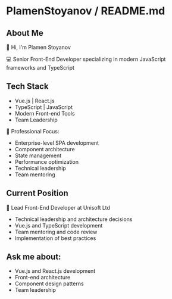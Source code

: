 # PlamenStoyanov / README.md

## About Me
👋 Hi, I'm Plamen Stoyanov

💻 Senior Front-End Developer specializing in modern JavaScript frameworks and TypeScript

## Tech Stack
- Vue.js | React.js
- TypeScript | JavaScript
- Modern Front-end Tools
- Team Leadership

💼 Professional Focus:
- Enterprise-level SPA development
- Component architecture
- State management
- Performance optimization
- Technical leadership
- Team mentoring

## Current Position
🏢 Lead Front-End Developer at Unisoft Ltd
- Technical leadership and architecture decisions
- Vue.js and TypeScript development
- Team mentoring and code review
- Implementation of best practices

## Ask me about:
- Vue.js and React.js development
- Front-end architecture
- Component design patterns
- Team leadership
